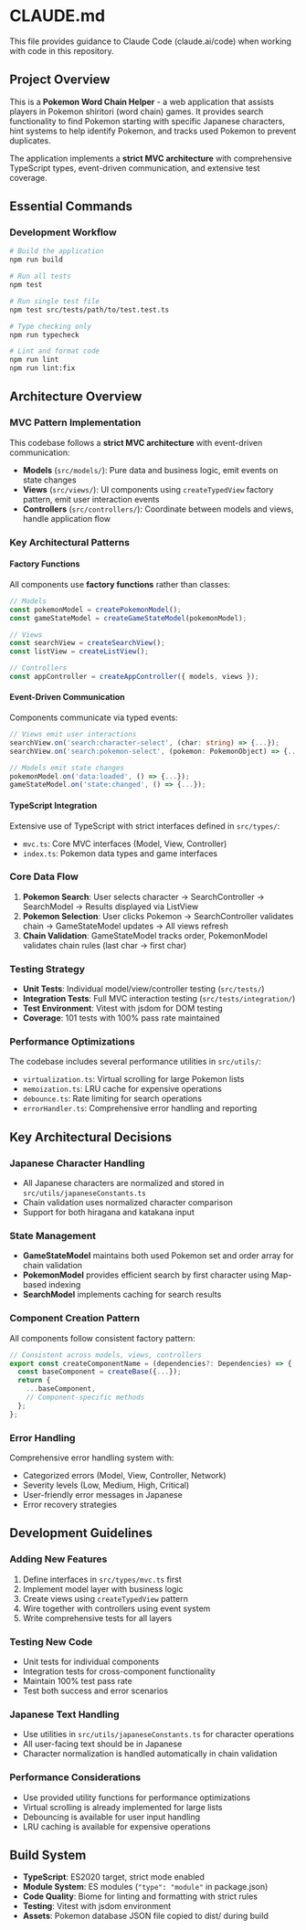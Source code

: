 # CLAUDE.md

This file provides guidance to Claude Code (claude.ai/code) when working with code in this repository.

## Project Overview

This is a **Pokemon Word Chain Helper** - a web application that assists players in Pokemon shiritori (word chain) games. It provides search functionality to find Pokemon starting with specific Japanese characters, hint systems to help identify Pokemon, and tracks used Pokemon to prevent duplicates.

The application implements a **strict MVC architecture** with comprehensive TypeScript types, event-driven communication, and extensive test coverage.

## Essential Commands

### Development Workflow
```bash
# Build the application
npm run build

# Run all tests
npm test

# Run single test file
npm test src/tests/path/to/test.test.ts

# Type checking only
npm run typecheck

# Lint and format code
npm run lint
npm run lint:fix
```

## Architecture Overview

### MVC Pattern Implementation
This codebase follows a **strict MVC architecture** with event-driven communication:

- **Models** (`src/models/`): Pure data and business logic, emit events on state changes
- **Views** (`src/views/`): UI components using `createTypedView` factory pattern, emit user interaction events
- **Controllers** (`src/controllers/`): Coordinate between models and views, handle application flow

### Key Architectural Patterns

#### Factory Functions
All components use **factory functions** rather than classes:
```typescript
// Models
const pokemonModel = createPokemonModel();
const gameStateModel = createGameStateModel(pokemonModel);

// Views
const searchView = createSearchView();
const listView = createListView();

// Controllers
const appController = createAppController({ models, views });
```

#### Event-Driven Communication
Components communicate via typed events:
```typescript
// Views emit user interactions
searchView.on('search:character-select', (char: string) => {...});
searchView.on('search:pokemon-select', (pokemon: PokemonObject) => {...});

// Models emit state changes
pokemonModel.on('data:loaded', () => {...});
gameStateModel.on('state:changed', () => {...});
```

#### TypeScript Integration
Extensive use of TypeScript with strict interfaces defined in `src/types/`:
- `mvc.ts`: Core MVC interfaces (Model, View, Controller)
- `index.ts`: Pokemon data types and game interfaces

### Core Data Flow

1. **Pokemon Search**: User selects character → SearchController → SearchModel → Results displayed via ListView
2. **Pokemon Selection**: User clicks Pokemon → SearchController validates chain → GameStateModel updates → All views refresh
3. **Chain Validation**: GameStateModel tracks order, PokemonModel validates chain rules (last char → first char)

### Testing Strategy

- **Unit Tests**: Individual model/view/controller testing (`src/tests/`)
- **Integration Tests**: Full MVC interaction testing (`src/tests/integration/`)
- **Test Environment**: Vitest with jsdom for DOM testing
- **Coverage**: 101 tests with 100% pass rate maintained

### Performance Optimizations

The codebase includes several performance utilities in `src/utils/`:
- `virtualization.ts`: Virtual scrolling for large Pokemon lists
- `memoization.ts`: LRU cache for expensive operations
- `debounce.ts`: Rate limiting for search operations
- `errorHandler.ts`: Comprehensive error handling and reporting

## Key Architectural Decisions

### Japanese Character Handling
- All Japanese characters are normalized and stored in `src/utils/japaneseConstants.ts`
- Chain validation uses normalized character comparison
- Support for both hiragana and katakana input

### State Management
- **GameStateModel** maintains both used Pokemon set and order array for chain validation
- **PokemonModel** provides efficient search by first character using Map-based indexing
- **SearchModel** implements caching for search results

### Component Creation Pattern
All components follow consistent factory pattern:
```typescript
// Consistent across models, views, controllers
export const createComponentName = (dependencies?: Dependencies) => {
  const baseComponent = createBase({...});
  return {
    ...baseComponent,
    // Component-specific methods
  };
};
```

### Error Handling
Comprehensive error handling system with:
- Categorized errors (Model, View, Controller, Network)
- Severity levels (Low, Medium, High, Critical)
- User-friendly error messages in Japanese
- Error recovery strategies

## Development Guidelines

### Adding New Features
1. Define interfaces in `src/types/mvc.ts` first
2. Implement model layer with business logic
3. Create views using `createTypedView` pattern
4. Wire together with controllers using event system
5. Write comprehensive tests for all layers

### Testing New Code
- Unit tests for individual components
- Integration tests for cross-component functionality
- Maintain 100% test pass rate
- Test both success and error scenarios

### Japanese Text Handling
- Use utilities in `src/utils/japaneseConstants.ts` for character operations
- All user-facing text should be in Japanese
- Character normalization is handled automatically in chain validation

### Performance Considerations
- Use provided utility functions for performance optimizations
- Virtual scrolling is already implemented for large lists
- Debouncing is available for user input handling
- LRU caching is available for expensive operations

## Build System

- **TypeScript**: ES2020 target, strict mode enabled
- **Module System**: ES modules (`"type": "module"` in package.json)
- **Code Quality**: Biome for linting and formatting with strict rules
- **Testing**: Vitest with jsdom environment
- **Assets**: Pokemon database JSON file copied to dist/ during build